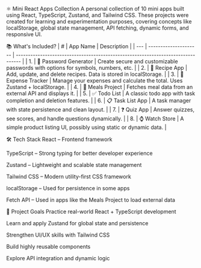 ⚛️ Mini React Apps Collection
A personal collection of 10 mini apps built using React, TypeScript, Zustand, and Tailwind CSS. These projects were created for learning and experimentation purposes, covering concepts like localStorage, global state management, API fetching, dynamic forms, and responsive UI.

📚 What's Included?
| #   | App Name              | Description                                                                      |
| --- | --------------------- | -------------------------------------------------------------------------------- |
| 1.  | 🔐 Password Generator | Create secure and customizable passwords with options for symbols, numbers, etc. |
| 2.  | 📘 Recipe App         | Add, update, and delete recipes. Data is stored in localStorage.                 |
| 3.  | 💸 Expense Tracker    | Manage your expenses and calculate the total. Uses Zustand + localStorage.       |
| 4.  | 🍱 Meals Project      | Fetches meal data from an external API and displays it.                          |
| 5.  | ✅ Todo List           | A classic todo app with task completion and deletion features.                   |
| 6.  | 📋 Task List App      | A task manager with state persistence and clean layout.                          |
| 7.  | ❓ Quiz App            | Answer quizzes, see scores, and handle questions dynamically.                    |
| 8. | ⌚ Watch Store         | A simple product listing UI, possibly using static or dynamic data.              |


🛠 Tech Stack
React – Frontend framework

TypeScript – Strong typing for better developer experience

Zustand – Lightweight and scalable state management

Tailwind CSS – Modern utility-first CSS framework

localStorage – Used for persistence in some apps

Fetch API – Used in apps like the Meals Project to load external data

🎯 Project Goals
Practice real-world React + TypeScript development

Learn and apply Zustand for global state and persistence

Strengthen UI/UX skills with Tailwind CSS

Build highly reusable components

Explore API integration and dynamic logic

